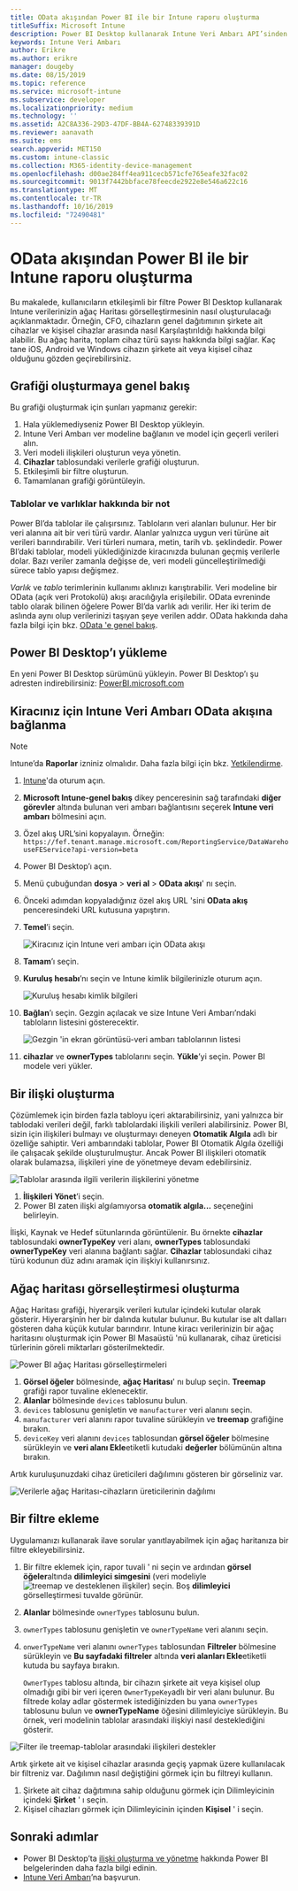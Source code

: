 ```yaml
---
title: OData akışından Power BI ile bir Intune raporu oluşturma
titleSuffix: Microsoft Intune
description: Power BI Desktop kullanarak Intune Veri Ambarı API’sinden etkileşimli bir filtre ile ağaç harita görselleştirmesi oluşturun.
keywords: Intune Veri Ambarı
author: Erikre
ms.author: erikre
manager: dougeby
ms.date: 08/15/2019
ms.topic: reference
ms.service: microsoft-intune
ms.subservice: developer
ms.localizationpriority: medium
ms.technology: ''
ms.assetid: A2C8A336-29D3-47DF-BB4A-62748339391D
ms.reviewer: aanavath
ms.suite: ems
search.appverid: MET150
ms.custom: intune-classic
ms.collection: M365-identity-device-management
ms.openlocfilehash: d00ae284ff4ea911cecb571cfe765eafe32fac02
ms.sourcegitcommit: 9013f7442bbface78feecde2922e8e546a622c16
ms.translationtype: MT
ms.contentlocale: tr-TR
ms.lasthandoff: 10/16/2019
ms.locfileid: "72490481"
---
```

# <a name="create-an-intune-report-from-the-odata-feed-with-power-bi"></a>OData akışından Power BI ile bir Intune raporu oluşturma

Bu makalede, kullanıcıların etkileşimli bir filtre Power BI Desktop kullanarak Intune verilerinizin ağaç Haritası görselleştirmesinin nasıl oluşturulacağı açıklanmaktadır. Örneğin, CFO, cihazların genel dağıtımının şirkete ait cihazlar ve kişisel cihazlar arasında nasıl Karşılaştırıldığı hakkında bilgi alabilir. Bu ağaç harita, toplam cihaz türü sayısı hakkında bilgi sağlar. Kaç tane iOS, Android ve Windows cihazın şirkete ait veya kişisel cihaz olduğunu gözden geçirebilirsiniz.

## <a name="overview-of-creating-the-chart"></a>Grafiği oluşturmaya genel bakış

Bu grafiği oluşturmak için şunları yapmanız gerekir:
1. Hala yüklemediyseniz Power BI Desktop yükleyin.
2. Intune Veri Ambarı ver modeline bağlanın ve model için geçerli verileri alın.
3. Veri modeli ilişkileri oluşturun veya yönetin.
4. **Cihazlar** tablosundaki verilerle grafiği oluşturun.
5. Etkileşimli bir filtre oluşturun.
6. Tamamlanan grafiği görüntüleyin.

### <a name="a-note-about-tables-and-entities"></a>Tablolar ve varlıklar hakkında bir not

Power BI’da tablolar ile çalışırsınız. Tabloların veri alanları bulunur. Her bir veri alanına ait bir veri türü vardır. Alanlar yalnızca uygun veri türüne ait verileri barındırabilir. Veri türleri numara, metin, tarih vb. şeklindedir. Power BI’daki tablolar, modeli yüklediğinizde kiracınızda bulunan geçmiş verilerle dolar. Bazı veriler zamanla değişse de, veri modeli güncelleştirilmediği sürece tablo yapısı değişmez.

*Varlık* ve *tablo* terimlerinin kullanımı aklınızı karıştırabilir. Veri modeline bir OData (açık veri Protokolü) akışı aracılığıyla erişilebilir. OData evreninde tablo olarak bilinen öğelere Power BI’da varlık adı verilir. Her iki terim de aslında aynı olup verilerinizi taşıyan şeye verilen addır. OData hakkında daha fazla bilgi için bkz. [OData 'e genel bakış](/odata/overview).

## <a name="install-power-bi-desktop"></a>Power BI Desktop’ı yükleme

En yeni Power BI Desktop sürümünü yükleyin. Power BI Desktop’ı şu adresten indirebilirsiniz: [PowerBI.microsoft.com](https://powerbi.microsoft.com/desktop)

## <a name="connect-to-the-odata-feed-for-the-intune-data-warehouse-for-your-tenant"></a>Kiracınız için Intune Veri Ambarı OData akışına bağlanma

> [!Note]  
> Intune’da **Raporlar** izniniz olmalıdır. Daha fazla bilgi için bkz. [Yetkilendirme](../reports-api-url.md).

1. [Intune](https://go.microsoft.com/fwlink/?linkid=2090973)'da oturum açın.
2. **Microsoft Intune-genel bakış** dikey penceresinin sağ tarafındaki **diğer görevler** altında bulunan veri ambarı bağlantısını seçerek **Intune veri ambarı** bölmesini açın.
3. Özel akış URL’sini kopyalayın. Örneğin: `https://fef.tenant.manage.microsoft.com/ReportingService/DataWarehouseFEService?api-version=beta`
4. Power BI Desktop’ı açın.
5. Menü çubuğundan **dosya** > **veri al** > **OData akışı**' nı seçin.
6. Önceki adımdan kopyaladığınız özel akış URL 'sini **OData akış** penceresindeki URL kutusuna yapıştırın.
7. **Temel**’i seçin.

    ![Kiracınız için Intune veri ambarı için OData akışı](./media/reports-proc-create-with-odata/reports-create-01-odatafeed.png)

8. **Tamam**’ı seçin.
9. **Kuruluş hesabı**’nı seçin ve Intune kimlik bilgilerinizle oturum açın.

    ![Kuruluş hesabı kimlik bilgileri](./media/reports-proc-create-with-odata/reports-create-02-org-account.png)

10. **Bağlan**’ı seçin. Gezgin açılacak ve size Intune Veri Ambarı’ndaki tabloların listesini gösterecektir.

    ![Gezgin 'in ekran görüntüsü-veri ambarı tablolarının listesi](./media/reports-proc-create-with-odata/reports-create-02-loadentities.png)

11. **cihazlar** ve **ownerTypes** tablolarını seçin.  **Yükle**’yi seçin. Power BI modele veri yükler.

## <a name="create-a-relationship"></a>Bir ilişki oluşturma

Çözümlemek için birden fazla tabloyu içeri aktarabilirsiniz, yani yalnızca bir tablodaki verileri değil, farklı tablolardaki ilişkili verileri alabilirsiniz. Power BI, sizin için ilişkileri bulmayı ve oluşturmayı deneyen **Otomatik Algıla** adlı bir özelliğe sahiptir. Veri ambarındaki tablolar, Power BI Otomatik Algıla özelliği ile çalışacak şekilde oluşturulmuştur. Ancak Power BI ilişkileri otomatik olarak bulamazsa, ilişkileri yine de yönetmeye devam edebilirsiniz.

![Tablolar arasında ilgili verilerin ilişkilerini yönetme](./media/reports-proc-create-with-odata/reports-create-03-managerelationships.png)

1. **İlişkileri Yönet**’i seçin.
2. Power BI zaten ilişki algılamıyorsa **otomatik algıla...** seçeneğini belirleyin.

İlişki, Kaynak ve Hedef sütunlarında görüntülenir. Bu örnekte **cihazlar** tablosundaki **ownerTypeKey** veri alanı, **ownerTypes** tablosundaki **ownerTypeKey** veri alanına bağlantı sağlar. **Cihazlar** tablosundaki cihaz türü kodunun düz adını aramak için ilişkiyi kullanırsınız.

## <a name="create-a-treemap-visualization"></a>Ağaç haritası görselleştirmesi oluşturma

Ağaç Haritası grafiği, hiyerarşik verileri kutular içindeki kutular olarak gösterir. Hiyerarşinin her bir dalında kutular bulunur. Bu kutular ise alt dalları gösteren daha küçük kutular barındırır. Intune kiracı verilerinizin bir ağaç haritasını oluşturmak için Power BI Masaüstü 'nü kullanarak, cihaz üreticisi türlerinin göreli miktarları gösterilmektedir.

![Power BI ağaç Haritası görselleştirmeleri](./media/reports-proc-create-with-odata/reports-create-03-treemap.png)

1. **Görsel öğeler** bölmesinde, **ağaç Haritası**' nı bulup seçin. **Treemap** grafiği rapor tuvaline eklenecektir.
2. **Alanlar** bölmesinde `devices` tablosunu bulun.
3. `devices` tablosunu genişletin ve `manufacturer` veri alanını seçin.
4. `manufacturer` veri alanını rapor tuvaline sürükleyin ve **treemap** grafiğine bırakın.
5. `deviceKey` veri alanını `devices` tablosundan **görsel öğeler** bölmesine sürükleyin ve **veri alanı Ekle**etiketli kutudaki **değerler** bölümünün altına bırakın.  

Artık kuruluşunuzdaki cihaz üreticileri dağılımını gösteren bir görseliniz var.

![Verilerle ağaç Haritası-cihazların üreticilerinin dağılımı](./media/reports-proc-create-with-odata/reports-create-06-treemapwdata.png)

## <a name="add-a-filter"></a>Bir filtre ekleme

Uygulamanızı kullanarak ilave sorular yanıtlayabilmek için ağaç haritanıza bir filtre ekleyebilirsiniz.

1. Bir filtre eklemek için, rapor tuvali ' ni seçin ve ardından **görsel öğeler**altında **dilimleyici simgesini** (veri modeliyle![treemap ve desteklenen ilişkiler](./media/reports-proc-create-with-odata/reports-create-slicer.png)) seçin. Boş **dilimleyici** görselleştirmesi tuvalde görünür.
2. **Alanlar** bölmesinde `ownerTypes` tablosunu bulun.
3. `ownerTypes` tablosunu genişletin ve `ownerTypeName` veri alanını seçin.
4. `onwerTypeName` veri alanını `ownerTypes` tablosundan **Filtreler** bölmesine sürükleyin ve **Bu sayfadaki filtreler** altında **veri alanları Ekle**etiketli kutuda bu sayfaya bırakın.  

   `OwnerTypes` tablosu altında, bir cihazın şirkete ait veya kişisel olup olmadığı gibi bir veri içeren `OwnerTypeKey`adlı bir veri alanı bulunur. Bu filtrede kolay adlar göstermek istediğinizden bu yana `ownerTypes` tablosunu bulun ve **ownerTypeName** öğesini dilimleyiciye sürükleyin. Bu örnek, veri modelinin tablolar arasındaki ilişkiyi nasıl desteklediğini gösterir.

![Filter ile treemap-tablolar arasındaki ilişkileri destekler](./media/reports-proc-create-with-odata/reports-create-08_ownertype.png)

Artık şirkete ait ve kişisel cihazlar arasında geçiş yapmak üzere kullanılacak bir filtreniz var. Dağılımın nasıl değiştiğini görmek için bu filtreyi kullanın.

1. Şirkete ait cihaz dağıtımına sahip olduğunu görmek için Dilimleyicinin içindeki **Şirket** ' ı seçin.
2. Kişisel cihazları görmek için Dilimleyicinin içinden **Kişisel** ' i seçin.

## <a name="next-steps"></a>Sonraki adımlar

- Power BI Desktop’ta [ilişki oluşturma ve yönetme](https://powerbi.microsoft.com/documentation/powerbi-desktop-create-and-manage-relationships/) hakkında Power BI belgelerinden daha fazla bilgi edinin.
- [Intune Veri Ambarı](reports-ref-data-model.md)’na başvurun.
